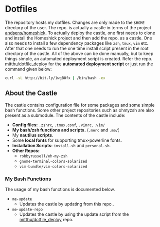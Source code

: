 # Dotfiles
The repository hosts my dotfiles. Changes are only made to the `$HOME` directory of the user.
The repo. is actually a castle in terms of the project [andsens/homeshick](https://github.com/andsens/homeshick).
To actually deploy the castle, one first needs to clone and install the Homeshick project and then add the repo. as a castle.
One also needs to install a few dependency packages like `zsh`, `tmux`, `vim` etc.
After that one needs to run the one time install script present in the root directory of the castle.
All of the above can be done manually, but to keep things simple, an automated deployment script is created.
Refer the repo. [mitthu/dotfile_deploy](https://github.com/mitthu/dotfiles_deploy) for the **automated deployment script** or just run the command given below:

```bash
curl -sL http://bit.ly/1wgBOfx | /bin/bash -ex
```

## About the Castle
The castle contains configuration file for some packages and some simple bash functions.
Some other project repositories such as ohmyzsh are also present as a submodule.
The contents of the castle include:
- **Config files:** `.zshrc`, `.tmux.conf`, `.vimrc`, `.vim/`
- **My bash/zsh functions and scripts.** (`.merc` and `.me/`)
- My **nautilus scripts**.
- Some **local fonts** for supporting tmux-powerline fonts.
- **Installation Scripts:** `install.sh` and `personal.sh`.
- **Other Repos:**
  - `robbyrussell/oh-my-zsh`
  - `gnome-terminal-colors-solarized`
  - `vim-bundle/vim-colors-solarized`

### My Bash Functions
The usage of my bash functions is documented below.
- `me-update`
  - Updates the castle by updating from this repo..
- `me-update-repo`
  - Updates the castle by using the update script from the [mitthu/dotfile_deploy](https://github.com/mitthu/dotfiles_deploy) repo.
